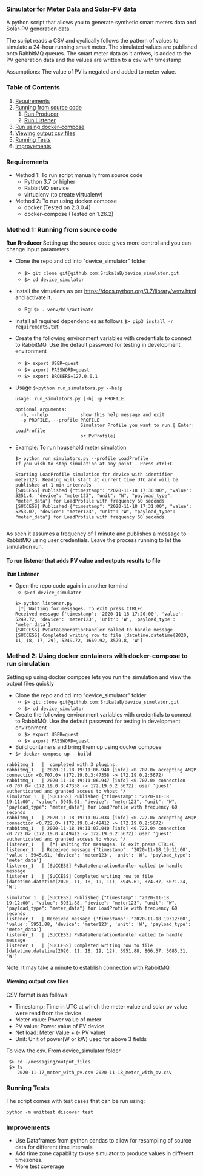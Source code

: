### Simulator for Meter Data and Solar-PV data
A python script that allows you to generate synthetic smart meters data and Solar-PV generation data.

The script reads a CSV and cyclically follows the pattern of values to simulate a 24-hour running smart meter.
The simulated values are published onto RabbitMQ queues. The smart meter data as it arrives, is added to the PV generation data and the values are written to a csv with timestamp

Assumptions: The value of PV is negated and added to meter value.
### Table of Contents
1. [Requirements](#requirements)
2. [Running from source code](#method-1-running-from-source-code)
    1. [Run Producer](#method-1-running-from-source-code)
    2. [Run Listener](#to-run-listener-that-adds-pv-value-and-outputs-results-to-file)
3. [Run using docker-compose](#method-2-using-docker-containers-with-docker-compose-to-run-simulation)
4. [Viewing output csv files](#viewing-output-csv-files)
5. [Running Tests](#running-tests)
5. [Improvements](#improvements)

### Requirements 
- Method 1: To run script manually from source code
    - Python 3.7 or higher
    - RabbitMQ service
    - virtualenv (to create virtualenv)
- Method 2: To run using docker compose
    - docker (Tested on 2.3.0.4)
    - docker-compose (Tested on 1.26.2)
    

### Method 1: Running from source code
**Run Rroducer**
Setting up the source code gives more control and you can change input parameters
- Clone the repo and cd into "device_simulator" folder
    - `$> git clone git@github.com:SrikalaB/device_simulator.git`
    - `$> cd device_simulator`
- Install the virtualenv as per https://docs.python.org/3.7/library/venv.html and activate it.
    - Eg: `$> . venv/bin/activate`
- Install all required dependencies as follows
`$> pip3 install -r requirements.txt`
- Create the following environment variables with credentials to connect to RabbitMQ. Use the default password for testing in development environment
    -  `$> export USER=guest`
    -  `$> export PASSWORD=guest`
    -  `$> export BROKERS=127.0.0.1`

- Usage `$>python run_simulators.py --help`
    ```
    usage: run_simulators.py [-h] -p PROFILE
    
    optional arguments:
      -h, --help            show this help message and exit
      -p PROFILE, --profile PROFILE
                            Simulator Profile you want to run.[ Enter: LoadProfile
                            or PvProfile]
    ```
- Example: To run household meter simulation

    ``` 
    $> python run_simulators.py --profile LoadProfile
    If you wish to stop simulation at any point - Press ctrl+C
    
    Starting LoadProfile simulation for device with identifier meter123. Reading will start at current time UTC and will be published at 1 min intervals
    [SUCCESS] Published {"timestamp": "2020-11-18 17:30:00", "value": 5251.4, "device": "meter123", "unit": "W", "payload_type": "meter_data"} for LoadProfile with frequency 60 seconds
    [SUCCESS] Published {"timestamp": "2020-11-18 17:31:00", "value": 5253.07, "device": "meter123", "unit": "W", "payload_type": "meter_data"} for LoadProfile with frequency 60 seconds
            
    ```

As seen it assumes a frequency of 1 minute and publishes a message to RabbitMQ using user credentials. Leave the process running to let the simulation run.

#### To run listener that adds PV value and outputs results to file
**Run Listener**
- Open the repo code again in another terminal
    - `$>cd device_simulator`
    ```
    $> python listener.py
     [*] Waiting for messages. To exit press CTRL+C
    Received message {'timestamp': '2020-11-18 17:20:00', 'value': 5249.72, 'device': 'meter123', 'unit': 'W', 'payload_type': 'meter_data'}
    [SUCCESS] PvDataGenerationHandler called to handle message
    [SUCCESS] Completed writing row to file [datetime.datetime(2020, 11, 18, 17, 29), 5249.72, 1669.92, 3579.8, 'W']
    ```

### Method 2: Using docker containers with docker-compose to run simulation
Setting up using docker compose lets you run the simulation and view the output files quickly
- Clone the repo and cd into "device_simulator" folder
    - `$> git clone git@github.com:SrikalaB/device_simulator.git`
    - `$> cd device_simulator`
- Create the following environment variables with credentials to connect to RabbitMQ. Use the default password for testing in development environment
    -  `$> export USER=guest`
    -  `$> export PASSWORD=guest`
- Build containers and bring them up using docker compose
- `$> docker-compose up --build`
```.env
rabbitmq_1   |  completed with 3 plugins.
rabbitmq_1   | 2020-11-18 19:11:06.940 [info] <0.707.0> accepting AMQP connection <0.707.0> (172.19.0.3:47358 -> 172.19.0.2:5672)
rabbitmq_1   | 2020-11-18 19:11:06.947 [info] <0.707.0> connection <0.707.0> (172.19.0.3:47358 -> 172.19.0.2:5672): user 'guest' authenticated and granted access to vhost '/'
simulator_1  | [SUCCESS] Published {"timestamp": "2020-11-18 19:11:00", "value": 5945.61, "device": "meter123", "unit": "W", "payload_type": "meter_data"} for LoadProfile with frequency 60 seconds
rabbitmq_1   | 2020-11-18 19:11:07.034 [info] <0.722.0> accepting AMQP connection <0.722.0> (172.19.0.4:49412 -> 172.19.0.2:5672)
rabbitmq_1   | 2020-11-18 19:11:07.040 [info] <0.722.0> connection <0.722.0> (172.19.0.4:49412 -> 172.19.0.2:5672): user 'guest' authenticated and granted access to vhost '/'
listener_1   |  [*] Waiting for messages. To exit press CTRL+C
listener_1   | Received message {'timestamp': '2020-11-18 19:11:00', 'value': 5945.61, 'device': 'meter123', 'unit': 'W', 'payload_type': 'meter_data'}
listener_1   | [SUCCESS] PvDataGenerationHandler called to handle message
listener_1   | [SUCCESS] Completed writing row to file [datetime.datetime(2020, 11, 18, 19, 11), 5945.61, 874.37, 5071.24, 'W']

simulator_1  | [SUCCESS] Published {"timestamp": "2020-11-18 19:12:00", "value": 5951.88, "device": "meter123", "unit": "W", "payload_type": "meter_data"} for LoadProfile with frequency 60 seconds
listener_1   | Received message {'timestamp': '2020-11-18 19:12:00', 'value': 5951.88, 'device': 'meter123', 'unit': 'W', 'payload_type': 'meter_data'}
listener_1   | [SUCCESS] PvDataGenerationHandler called to handle message
listener_1   | [SUCCESS] Completed writing row to file [datetime.datetime(2020, 11, 18, 19, 12), 5951.88, 866.57, 5085.31, 'W']
```
Note: It may take a minute to establish connection with RabbitMQ.

####  Viewing output csv files
CSV format is as follows:
- Timestamp: Time in UTC at which the meter value and solar pv value were read from the device.
- Meter value: Power value of meter
- PV value: Power value of PV device
- Net load: Meter Value + (- PV value)
- Unit: Unit of power(W or kW) used for above 3 fields

To view the csv. From device_simulator folder
   ```.env
    $> cd ./messaging/output_files
    $> ls
       2020-11-17_meter_with_pv.csv 2020-11-18_meter_with_pv.csv
   ```
    
### Running Tests
The script comes with test cases that can be run using:

`python -m unittest discover test`

### Improvements
- Use Dataframes from python pandas to allow for resampling of source data for different time intervals.
- Add time zone capability to use simulator to produce values in different timezones.
- More test coverage

